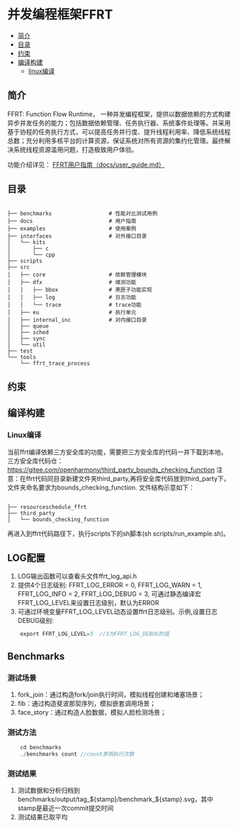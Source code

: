 #  并发编程框架FFRT
 - [简介](#简介)
 - [目录](#目录)
 - [约束](#约束)
 - [编译构建](#编译构建)
    - [linux编译](#linux编译)
## 简介
FFRT: Function Flow Runtime， 一种并发编程框架，提供以数据依赖的方式构建异步并发任务的能力；包括数据依赖管理、任务执行器、系统事件处理等。并采用基于协程的任务执行方式，可以提高任务并行度、提升线程利用率、降低系统线程总数；充分利用多核平台的计算资源，保证系统对所有资源的集约化管理。最终解决系统线程资源滥用问题，打造极致用户体验。

功能介绍详见： [FFRT用户指南（docs/user_guide.md）](docs/user_guide.md)
## 目录
```

├── benchmarks                  # 性能对比测试用例
├── docs                        # 用户指南
├── examples                    # 使用案例
├── interfaces                  # 对外接口目录
│   └── kits
│       ├── c
│       └── cpp
├── scripts
├── src
│   ├── core                    # 依赖管理模块
│   ├── dfx                     # 维测功能
│   │   ├── bbox                # 黑匣子功能实现
│   │   ├── log                 # 日志功能
│   │   └── trace               # trace功能
│   ├── eu                      # 执行单元
│   ├── internal_inc            # 对内接口目录
│   ├── queue
│   ├── sched
│   ├── sync
│   └── util
├── test
└── tools
    └── ffrt_trace_process
```

## 约束

## 编译构建

### Linux编译
  当前ffrt编译依赖三方安全库的功能，需要把三方安全库的代码一并下载到本地。
  三方安全库代码仓：https://gitee.com/openharmony/third_party_bounds_checking_function
  注意：在ffrt代码同目录新建文件夹third_party,再将安全库代码放到third_party下，文件夹命名要求为bounds_checking_function.
  文件结构示意如下：
```

├── resourceschedule_ffrt
├── third_party
│   └── bounds_checking_function
```  
  再进入到ffrt代码路径下，执行scripts下的sh脚本(sh scripts/run_example.sh)。
## LOG配置
1. LOG输出函数可以查看头文件ffrt_log_api.h
2. 提供4个日志级别: FFRT_LOG_ERROR = 0, FFRT_LOG_WARN = 1, FFRT_LOG_INFO = 2, FFRT_LOG_DEBUG = 3, 可通过静态编译宏FFRT_LOG_LEVEL来设置日志级别，默认为ERROR
3. 可通过环境变量FFRT_LOG_LEVEL动态设置ffrt日志级别。示例,设置日志DEBUG级别:
```c
    export FFRT_LOG_LEVEL=3  //3为FFRT_LOG_DEBUG的值
```

## Benchmarks
### 测试场景
1. fork_join：通过构造fork/join执行时间，模拟线程创建和堵塞场景；
2. fib：通过构造斐波那契序列，模拟嵌套调用场景；
3. face_story：通过构造人脸数据，模拟人脸检测场景；
### 测试方法
```c
    cd benchmarks
    ./benchmarks count //count表明执行次数
```
### 测试结果
1. 测试数据和分析归档到benchmarks/output/tag_${stamp}/benchmark_${stamp}.svg，其中stamp是最近一次commit提交时间
2. 测试结果已取平均
